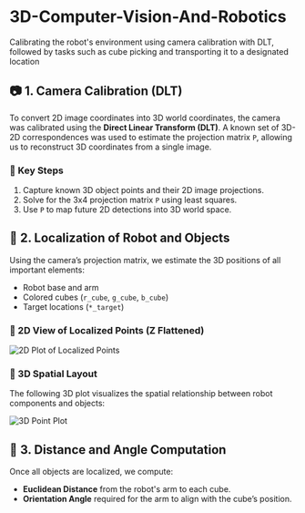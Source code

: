 # 3D-Computer-Vision-And-Robotics
Calibrating the robot's environment using camera calibration with DLT, followed by tasks such as cube picking and transporting it to a designated location



<h2>📷 1. Camera Calibration (DLT)</h2>
<p>To convert 2D image coordinates into 3D world coordinates, the camera was calibrated using the <strong>Direct Linear Transform (DLT)</strong>. A known set of 3D-2D correspondences was used to estimate the projection matrix <code>P</code>, allowing us to reconstruct 3D coordinates from a single image.</p>

<h3>🔧 Key Steps</h3>
<ol>
    <li>Capture known 3D object points and their 2D image projections.</li>
    <li>Solve for the 3x4 projection matrix <code>P</code> using least squares.</li>
    <li>Use <code>P</code> to map future 2D detections into 3D world space.</li>
</ol>

<h2>📍 2. Localization of Robot and Objects</h2>
<p>Using the camera’s projection matrix, we estimate the 3D positions of all important elements:</p>
<ul>
    <li>Robot base and arm</li>
    <li>Colored cubes (<code>r_cube</code>, <code>g_cube</code>, <code>b_cube</code>)</li>
    <li>Target locations (<code>*_target</code>)</li>
</ul>

<h3>🔲 2D View of Localized Points (Z Flattened)</h3>
<img src="newplot.png" alt="2D Plot of Localized Points">

<h3>🧭 3D Spatial Layout</h3>
<p>The following 3D plot visualizes the spatial relationship between robot components and objects:</p>
<img src="3dplot.png" alt="3D Point Plot">

<h2>📐 3. Distance and Angle Computation</h2>
<p>Once all objects are localized, we compute:</p>
<ul>
    <li><strong>Euclidean Distance</strong> from the robot's arm to each cube.</li>
    <li><strong>Orientation Angle</strong> required for the arm to align with the cube’s position.</li>
</ul>


</body>
</html>

